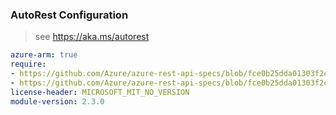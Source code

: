 ### AutoRest Configuration

> see https://aka.ms/autorest

``` yaml
azure-arm: true
require:
- https://github.com/Azure/azure-rest-api-specs/blob/fce0b25dda01303f2c70de34031169b5d326998b/specification/containerservice/resource-manager/readme.md
- https://github.com/Azure/azure-rest-api-specs/blob/fce0b25dda01303f2c70de34031169b5d326998b/specification/containerservice/resource-manager/readme.go.md
license-header: MICROSOFT_MIT_NO_VERSION
module-version: 2.3.0
```
